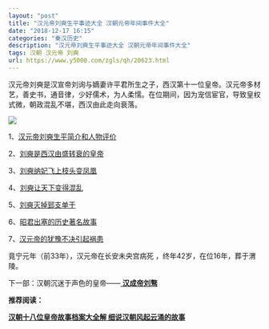 ```yaml
---
layout: "post"
title: "汉元帝刘奭生平事迹大全 汉朝元帝年间事件大全"
date: "2018-12-17 16:15"
categories: "秦汉历史"
description: "汉元帝刘奭生平事迹大全 汉朝元帝年间事件大全"
tags: 汉朝 汉元帝 刘奭
url: https://www.y5000.com/zgls/qh/20623.html
---
```






汉元帝刘奭是汉宣帝刘询与嫡妻许平君所生之子，西汉第十一位皇帝。汉元帝多材艺，善史书，通音律，少好儒术，为人柔懦。在位期间，因为宠信宦官，导致皇权式微，朝政混乱不堪，西汉由此走向衰落。

![](https://img.y5000.com/uploads/allimg/170502/8-1F502153635V1.jpg)

1、[汉元帝刘奭生平简介和人物评价](https://www.y5000.com/zgls/qh/20609.html)

2、[刘奭是西汉由盛转衰的皇帝](https://www.y5000.com/zgls/qh/20611.html)

3、[刘奭纳妃飞上枝头变凤凰](https://www.y5000.com/zgls/qh/20612.html)

4、[刘奭让天下变得混乱](https://www.y5000.com/zgls/qh/20616.html)

5、[刘奭灭掉郅支单于](https://www.y5000.com/zgls/qh/20617.html)

6、[昭君出塞的历史著名故事](https://www.y5000.com/zgls/qh/20619.html)

7、[汉元帝的犹豫不决引起祸患](https://www.y5000.com/zgls/qh/20620.html)

竟宁元年（前33年），汉元帝在长安未央宫病死 ，终年42岁，在位16年，葬于渭陵。

下一部：汉朝沉迷于声色的皇帝——[ **汉成帝刘骜**](https://www.y5000.com/zgls/qh/20641.html)

**推荐阅读：**

[**汉朝十八位皇帝故事档案大全解 细说汉朝风起云涌的故事**](https://www.y5000.com/zgls/qh/21041.html)
